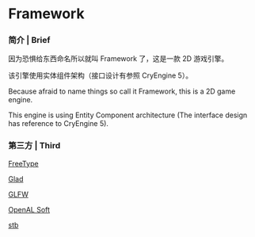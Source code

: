 ﻿# Framework

### 简介 | Brief

因为恐惧给东西命名所以就叫 Framework 了，这是一款 2D 游戏引擎。

该引擎使用实体组件架构（接口设计有参照 CryEngine 5）。

Because afraid to name things so call it Framework, this is a 2D game engine.

This engine is using Entity Component architecture (The interface design has reference to CryEngine 5).

### 第三方 | Third

[FreeType](https://freetype.org/)

[Glad](https://glad.dav1d.de/)

[GLFW](https://www.glfw.org/)

[OpenAL Soft](https://github.com/kcat/openal-soft)

[stb](https://github.com/nothings/stb)